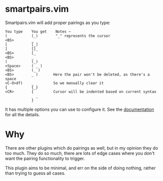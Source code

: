 # smartpairs.vim

Smartpairs.vim will add proper pairings as you type:

    You type    You get    Notes ~
    (           (_)        "_" represents the cursor
    <BS>        _
    [           [_]
    ]           []_
    <BS>        [_
    <BS>        _
    (           (_)
    <Space>     ( _ )
    <BS>        (_ )
    <BS>        _ )       Here the pair won't be deleted, as there's a space
    <C-O>df)    _         So we manually clear it
    {           {_}
    <CR>        {         Cursor will be indented based on current syntax
                  _
                }

It has multiple options you can use to configure it. See the
[documentation](doc\smartpairs.txt) for all the details.

# Why

There are other plugins which do pairings as well, but in my opinion they do
too much. They do so much, there are lots of edge cases where you don't want
the pairing functionality to trigger.

This plugin aims to be minimal, and err on the side of doing nothing, rather
than trying to guess all cases.
